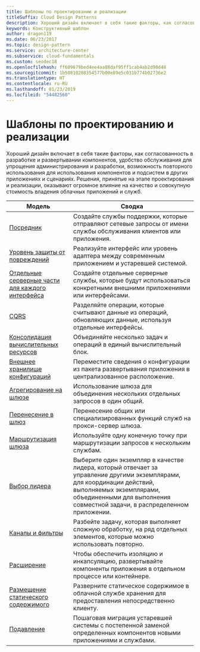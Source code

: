 ```yaml
---
title: Шаблоны по проектированию и реализации
titleSuffix: Cloud Design Patterns
description: Хороший дизайн включает в себя такие факторы, как согласованность в разработке и развертывании компонентов, удобство обслуживания для упрощения администрирования и разработки, возможность повторного использования для использования компонентов и подсистем в других приложениях и сценариях. Решения, принятые на этапе проектирования и реализации, оказывают огромное влияние на качество и совокупную стоимость владения облачных приложений и служб.
keywords: Конструктивный шаблон
author: dragon119
ms.date: 06/23/2017
ms.topic: design-pattern
ms.service: architecture-center
ms.subservice: cloud-fundamentals
ms.custom: seodec18
ms.openlocfilehash: ff609679bed4ee4aa88daf95ff1cab4ab2d90d48
ms.sourcegitcommit: 1b50810208354577b00e89e5c031b774b02736e2
ms.translationtype: HT
ms.contentlocale: ru-RU
ms.lasthandoff: 01/23/2019
ms.locfileid: "54482560"
---
```

# <a name="design-and-implementation-patterns"></a>Шаблоны по проектированию и реализации

Хороший дизайн включает в себя такие факторы, как согласованность в разработке и развертывании компонентов, удобство обслуживания для упрощения администрирования и разработки, возможность повторного использования для использования компонентов и подсистем в других приложениях и сценариях. Решения, принятые на этапе проектирования и реализации, оказывают огромное влияние на качество и совокупную стоимость владения облачных приложений и служб.

|                                Модель                                 |                                                                                                      Сводка                                                                                                       |
|------------------------------------------------------------------------|--------------------------------------------------------------------------------------------------------------------------------------------------------------------------------------------------------------------|
|                     [Посредник](../ambassador.md)                     |                                                         Создайте службы поддержки, которые отправляют сетевые запросы от имени службы обслуживания клиентов или приложения.                                                          |
|          [Уровень защиты от повреждений](../anti-corruption-layer.md)          |                                                               Реализуйте интерфейс или уровень адаптера между современным приложением и устаревшей системой.                                                                |
|         [Отдельные серверные части для каждого интерфейса](../backends-for-frontends.md)         |                                                          Создайте отдельные серверные службы, которые будут использоваться конкретными внешними приложениями или интерфейсами.                                                          |
|                           [CQRS](../cqrs.md)                           |                                                         Разделяйте операции, которые считывают данные из операций, обновляющих данные, используя отдельные интерфейсы.                                                         |
| [Консолидация вычислительных ресурсов](../compute-resource-consolidation.md) |                                                                     Объединяйте несколько задач и операций в единый вычислительный блок.                                                                      |
|   [Внешнее хранилище конфигураций](../external-configuration-store.md)   |                                                        Переместите сведения о конфигурации из пакета развертывания приложения в централизованное расположение.                                                         |
|            [Агрегирование на шлюзе](../gateway-aggregation.md)            |                                                                   Использование шлюза для объединения нескольких отдельных запросов в один общий.                                                                   |
|             [Перенесение в шлюз](../gateway-offloading.md)             |                                                                      Перенесение общих или специализированных функций служб на прокси-сервер шлюза.                                                                       |
|                [Маршрутизация шлюза](../gateway-routing.md)                |                                                                            Используйте одну конечную точку при маршрутизации запросов к нескольким службам.                                                                            |
|                [Выбор лидера](../leader-election.md)                | Выберите один экземпляр в качестве лидера, который отвечает за управление другими экземплярами, для координации действий, выполняемых экземплярами, объединенными для выполнения совместной задачи, в распределенном приложении. |
|              [Каналы и фильтры](../pipes-and-filters.md)              |                                                     Разбейте задачу, которая выполняет сложную обработку, на ряд отдельных элементов, которые можно использовать повторно.                                                      |
|                        [Расширение](../sidecar.md)                        |                                                  Чтобы обеспечить изоляцию и инкапсуляцию, развертывайте компоненты приложения в отдельном процессе или контейнере.                                                  |
|         [Размещение статического содержимого](../static-content-hosting.md)         |                                                        Разверните статическое содержимое в облачной службе хранения для предоставления непосредственно клиенту.                                                        |
|                      [Подавление](../strangler.md)                      |                                         Пошаговая миграция устаревшей системы с постепенной заменой определенных компонентов новыми приложениями и службами.                                          |
